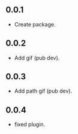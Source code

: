 ## 0.0.1
- Create package.
## 0.0.2
- Add gif (pub dev).
## 0.0.3
- Add path gif (pub dev).
## 0.0.4
- fixed plugin.
